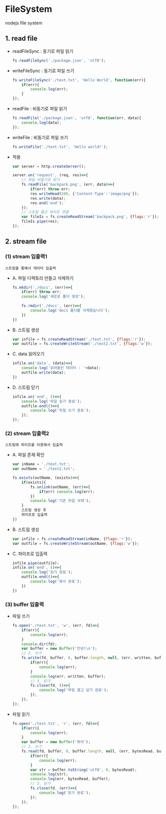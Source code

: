 # FileSystem
nodejs file system


## 1. read file

- readFileSync : 동기로 파일 읽기
    ```javaScript
    fs.readFileSync('./package.json', 'utf8');
    ```

- writeFileSync : 동기로 파일 쓰기
    ```javaScript
    fs.writeFileSync('./text.txt', 'Hello World', function(err){
        if(err){
            console.log(err);
        }
    });
    ```

- readFile : 비동기로 파일 읽기
    ```javaScript
    fs.readFile('./package.json', 'utf8', function(err, data){
        console.log(data);
    });
    ```

- writeFile : 비동기로 파일 쓰기
    ```javaScript
    fs.writeFile('./text.txt', 'Hello world!');    
    ```

- 적용
    ```javaScript
    var server = http.createServer();

    server.on('request', (req, res)=>{
        // 파일 비동기로 읽기
        fs.readFile('backpack.png', (err, data)=>{
            if(err) throw err;
            res.writeHead(200, {'Content-Type':'image/png'});
            res.write(data);
            res.end('end');
        });
        // 스트림 열고 파이프 연결
        var fileIs = fs.createReadStream('backpack.png', {flags:'r'});
        fileIs.pipe(res);
    });
    ```


## 2. stream file

### (1) stream 입출력1

    스트림을 통해서 데이터 입출력

- A. 파일 디렉토리 만들고 삭제하기
    ```javaScript
    fs.mkdir('./docs', (err)=>{
        if(err) throw err;
        console.log('새로운 폴더 생성');
        
        fs.rmdir('./docs', (err)=>{
            console.log('docs 폴더를 삭제했습니다');
        })
    })
    ```


- B. 스트림 생성
    ```javaScript
    var infile = fs.createReadStream('./text.txt', {flags:'r'});
    var outfile = fs.createWriteStream('./text2.txt', {flags:'w'});
    ```


- C. data 읽어오기
    ```javaScript
    infile.on('data', (data)=>{
        console.log('읽어들인 데이터 : '+data);
        outfile.write(data);
    })
    ```


- D. 스트림 닫기
    ```javaScript
    infile.on('end', ()=>{
        console.log('파일 읽기 종료');
        outfile.end(()=>{
            console.log('파일 쓰기 종료');
        });
    });
    ```

### (2) stream 입출력2

    스트림에 파이프를 이용해서 입출력

- A. 파일 존재 확인

    ```javaScript
    var inName = './text.txt';
    var outName = './text2.txt';

    fs.exists(outName, (exists)=>{
        if(exists){
            fs.unlink(outName, (err)=>{
                if(err) console.log(err);
            })
            console.log('기존 파일 삭제');
        }
        스트림 생성 후
        파이프로 입출력
    })
    ```

- B. 스트림 생성

    ```javaScript   
    var infile = fs.createReadStream(inName, {flags:'r'});
    var outfile = fs.createWriteStream(outName, {flags:'w'});
    ```

- C. 파이프로 입출력

    ```javaScript
    infile.pipe(outfile);
    infile.on('end', ()=>{
        console.log('읽기 완료');
        outfile.end(()=>{
            console.log('복사 완료');
        })
    })
    ```


### (3) buffer 입출력

- 파일 쓰기
    ```javaScript
    fs.open('./text.txt', 'w', (err, fd)=>{
        if(err){
            console.log(err);
        }
        console.dir(fd);
        var buffer = new Buffer('안녕!\n');
        // 2. 쓰기
        fs.write(fd, buffer, 0, buffer.length, null, (err, written, buffer)=>{
            if(err){
                console.log(err);
            }
            console.log(err, written, buffer);
            // 3. 닫기
            fs.close(fd, ()=>{
                console.log('파일 열고 닫기 완료');
            });
        });
    });
    ```

- 파일 읽기
    ```javaScript
    fs.open('./text.txt', 'r', (err, fd)=>{
        if(err){
            console.log(err);
        }
        var buffer = new Buffer('뭐야');
        // 2. 쓰기
        fs.read(fd, buffer, 0, buffer.length, null, (err, bytesRead, buffer)=>{
            if(err){
                console.log(err);
            }
            var str = buffer.toString('utf8', 0, bytesRead);
            console.log(str);
            console.log(err, bytesRead, buffer);
            // 3. 닫기
            fs.close(fd, (err)=>{
                console.log('읽기 완료');
            });
        });
    });
    ```
